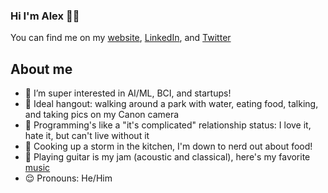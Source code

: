 ### Hi I'm Alex 👋🏾

You can find me on my [website](https://alxmat.framer.ai/), [LinkedIn](https://www.linkedin.com/in/alxmat/), and [Twitter](https://twitter.com/alxmthew)

## About me
- 👀 I’m super interested in AI/ML, BCI, and startups!
- 📸 Ideal hangout: walking around a park with water, eating food, talking, and taking pics on my Canon camera
- 🌱 Programming's like a "it's complicated" relationship status: I love it, hate it, but can't live without it 
- 🍣 Cooking up a storm in the kitchen, I'm down to nerd out about food!
- 🎸 Playing guitar is my jam (acoustic and classical), here's my favorite [music](https://open.spotify.com/playlist/2NqZsu6mwQGlIuuI1R4TLj?si=3d68853853fe45dc) 
- 😌 Pronouns: He/Him

<!---
Thanks!
--->
